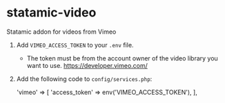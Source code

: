 # statamic-video

Statamic addon for videos from Vimeo

1. Add `VIMEO_ACCESS_TOKEN` to your `.env` file.
   - The token must be from the account owner of the video library you want to use. https://developer.vimeo.com/
2. Add the following code to `config/services.php`:

   'vimeo' => [
        'access_token' => env('VIMEO_ACCESS_TOKEN'),
    ],